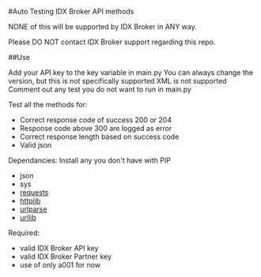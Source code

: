 #Auto Testing IDX Broker API methods

NONE of this will be supported by IDX Broker in ANY way.

Please DO NOT contact IDX Broker support regarding this repo.

##Use

Add your API key to the key variable in main.py
You can always change the version, but this is not specifically supported
XML is not supported
Comment out any test you do not want to run in main.py

Test all the methods for:
* Correct response code of success 200 or 204
* Response code above 300 are logged as error
* Correct response length based on success code
* Valid json


Dependancies:
Install any you don't have with PIP
* json
* sys
* [requests](http://docs.python-requests.org/en/master/)
* [httplib](https://docs.python.org/2/library/httplib.html)
* [urlparse](https://docs.python.org/2/library/urlparse.html)
* [urllib](https://docs.python.org/2/library/urllib.html)

Required:
* valid IDX Broker API key
* valid IDX Broker Partner key
* use of only a001 for now
